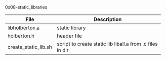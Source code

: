 0x08-static_libraries

File | Description
---|---
libholberton.a | static library
holberton.h | header file
create_static_lib.sh | script to create static lib liball.a from .c files in dir